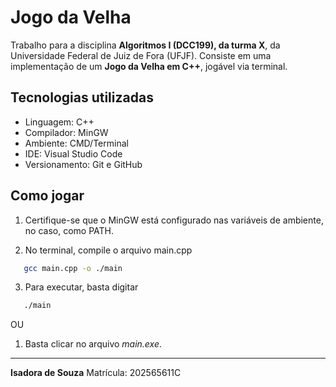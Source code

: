 # Jogo da Velha
Trabalho para a disciplina **Algoritmos I (DCC199), da turma X**, da Universidade Federal de Juiz de Fora (UFJF).
Consiste em uma implementação de um **Jogo da Velha em C++**, jogável via terminal.

## Tecnologias utilizadas
- Linguagem: C++ 
- Compilador: MinGW
- Ambiente: CMD/Terminal
- IDE: Visual Studio Code
- Versionamento: Git e GitHub

##  Como jogar
1. Certifique-se que o MinGW está configurado nas variáveis de ambiente, no caso, como PATH.

2. No terminal, compile o arquivo main.cpp

```Bash
   gcc main.cpp -o ./main 
```

3. Para executar, basta digitar
```Bash
   ./main 
``` 
OU

1. Basta clicar no arquivo *main.exe*.
-----
**Isadora de Souza**
Matrícula: 202565611C
